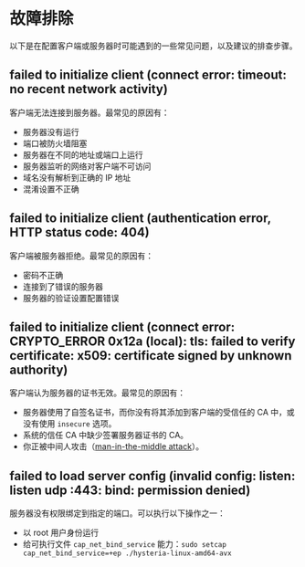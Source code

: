 # 故障排除

以下是在配置客户端或服务器时可能遇到的一些常见问题，以及建议的排查步骤。

## failed to initialize client (connect error: timeout: no recent network activity)

客户端无法连接到服务器。最常见的原因有：

- 服务器没有运行
- 端口被防火墙阻塞
- 服务器在不同的地址或端口上运行
- 服务器监听的网络对客户端不可访问
- 域名没有解析到正确的 IP 地址
- 混淆设置不正确

## failed to initialize client (authentication error, HTTP status code: 404)

客户端被服务器拒绝。最常见的原因有：

- 密码不正确
- 连接到了错误的服务器
- 服务器的验证设置配置错误

## failed to initialize client (connect error: CRYPTO_ERROR 0x12a (local): tls: failed to verify certificate: x509: certificate signed by unknown authority)

客户端认为服务器的证书无效。最常见的原因有：

- 服务器使用了自签名证书，而你没有将其添加到客户端的受信任的 CA 中，或没有使用 `insecure` 选项。
- 系统的信任 CA 中缺少签署服务器证书的 CA。
- 你正被中间人攻击（[man-in-the-middle attack](https://en.wikipedia.org/wiki/Man-in-the-middle_attack)）。

## failed to load server config (invalid config: listen: listen udp :443: bind: permission denied)

服务器没有权限绑定到指定的端口。可以执行以下操作之一：

- 以 root 用户身份运行
- 给可执行文件 `cap_net_bind_service` 能力：`sudo setcap cap_net_bind_service=+ep ./hysteria-linux-amd64-avx`
